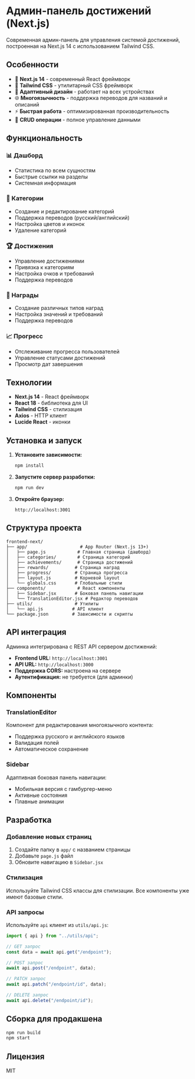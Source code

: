 # Админ-панель достижений (Next.js)

Современная админ-панель для управления системой достижений, построенная на Next.js 14 с использованием Tailwind CSS.

## Особенности

- 🚀 **Next.js 14** - современный React фреймворк
- 🎨 **Tailwind CSS** - утилитарный CSS фреймворк
- 📱 **Адаптивный дизайн** - работает на всех устройствах
- 🌐 **Многоязычность** - поддержка переводов для названий и описаний
- ⚡ **Быстрая работа** - оптимизированная производительность
- 🔧 **CRUD операции** - полное управление данными

## Функциональность

### 📊 Дашборд

- Статистика по всем сущностям
- Быстрые ссылки на разделы
- Системная информация

### 📁 Категории

- Создание и редактирование категорий
- Поддержка переводов (русский/английский)
- Настройка цветов и иконок
- Удаление категорий

### 🏆 Достижения

- Управление достижениями
- Привязка к категориям
- Настройка очков и требований
- Поддержка переводов

### 🎁 Награды

- Создание различных типов наград
- Настройка значений и требований
- Поддержка переводов

### 📈 Прогресс

- Отслеживание прогресса пользователей
- Управление статусами достижений
- Просмотр дат завершения

## Технологии

- **Next.js 14** - React фреймворк
- **React 18** - библиотека для UI
- **Tailwind CSS** - стилизация
- **Axios** - HTTP клиент
- **Lucide React** - иконки

## Установка и запуск

1. **Установите зависимости:**

   ```bash
   npm install
   ```

2. **Запустите сервер разработки:**

   ```bash
   npm run dev
   ```

3. **Откройте браузер:**
   ```
   http://localhost:3001
   ```

## Структура проекта

```
frontend-next/
├── app/                    # App Router (Next.js 13+)
│   ├── page.js            # Главная страница (дашборд)
│   ├── categories/        # Страница категорий
│   ├── achievements/      # Страница достижений
│   ├── rewards/          # Страница наград
│   ├── progress/         # Страница прогресса
│   ├── layout.js         # Корневой layout
│   └── globals.css       # Глобальные стили
├── components/            # React компоненты
│   ├── Sidebar.jsx       # Боковая панель навигации
│   └── TranslationEditor.jsx # Редактор переводов
├── utils/                # Утилиты
│   └── api.js           # API клиент
└── package.json         # Зависимости и скрипты
```

## API интеграция

Админка интегрирована с REST API сервером достижений:

- **Frontend URL:** `http://localhost:3001`
- **API URL:** `http://localhost:3000`
- **Поддержка CORS:** настроена на сервере
- **Аутентификация:** не требуется (для админки)

## Компоненты

### TranslationEditor

Компонент для редактирования многоязычного контента:

- Поддержка русского и английского языков
- Валидация полей
- Автоматическое сохранение

### Sidebar

Адаптивная боковая панель навигации:

- Мобильная версия с гамбургер-меню
- Активные состояния
- Плавные анимации

## Разработка

### Добавление новых страниц

1. Создайте папку в `app/` с названием страницы
2. Добавьте `page.js` файл
3. Обновите навигацию в `Sidebar.jsx`

### Стилизация

Используйте Tailwind CSS классы для стилизации. Все компоненты уже имеют базовые стили.

### API запросы

Используйте `api` клиент из `utils/api.js`:

```javascript
import { api } from "../utils/api";

// GET запрос
const data = await api.get("/endpoint");

// POST запрос
await api.post("/endpoint", data);

// PATCH запрос
await api.patch("/endpoint/id", data);

// DELETE запрос
await api.delete("/endpoint/id");
```

## Сборка для продакшена

```bash
npm run build
npm start
```

## Лицензия

MIT
